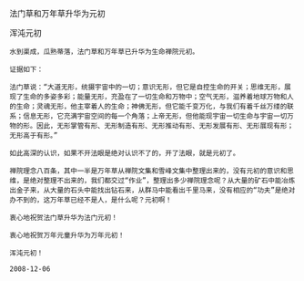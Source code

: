 法门草和万年草升华为元初

浑沌元初


    水到渠成，瓜熟蒂落，法门草和万年草已升华为生命禅院元初。

    证据如下：

    法门草说：“大道无形，统摄宇宙中的一切；意识无形，但它是自控生命的开关；思维无形，展现了生命的多姿多彩；能量无形，充盈在了一切生命和万物中；空气无形，滋养着地球万物和人的生命；灵魂无形，他主宰着人的生命；神佛无形，但它能千变万化，与我们有着千丝万缕的联系；信息无形，它充满宇宙空间的每一个角落；上帝无形，但他能现宇宙一切生命与宇宙一切万物的形。因此，无形掌管有形、无形制造有形、无形推动有形、无形发展有形、无形展现有形；无形高于有形。”

    如此高深的认识，如果不开法眼是绝对认识不了的，开了法眼，就是元初了。

    禅院理念八百条，其中一半是万年草从禅院文集和雪峰文集中整理出来的，没有元初的意识和思维，是绝对整理不出来的，我们都交过“作业”，整理出多少禅院理念呢？从大量的矿石中能冶炼出金子来，从大量的石头中能找出钻石来，从群马中能看出千里马来，没有相应的“功夫”是绝对办不到的，这万年草已经不是人，是什么呢？元初啊！

    衷心地祝贺法门草升华为法门元初！

    衷心地祝贺万年元童升华为万年元初！

    浑沌元初！

    2008-12-06



